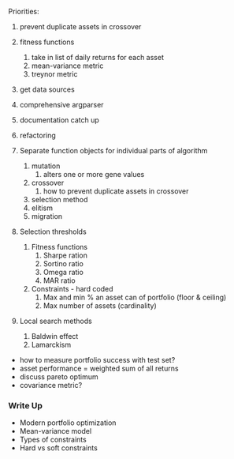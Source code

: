 Priorities:
1. prevent duplicate assets in crossover
1. fitness functions
    1. take in list of daily returns for each asset
    1. mean-variance metric
    1. treynor metric
1. get data sources
1. comprehensive argparser
1. documentation catch up
1. refactoring

1. Separate function objects for individual parts of algorithm
    1. mutation
        1. alters one or more gene values 
    2. crossover
        1. how to prevent duplicate assets in crossover
    3. selection method
    1. elitism
    1. migration
2. Selection thresholds 
    1. Fitness functions
        1. Sharpe ration
        1. Sortino ratio
        1. Omega ratio
        1. MAR ratio
    1. Constraints - hard coded
        1. Max and min % an asset can of portfolio (floor & ceiling)
        1. Max number of assets (cardinality)
1. Local search methods
    1. Baldwin effect
    1. Lamarckism
    
- how to measure portfolio success with test set?
- asset performance = weighted sum of all returns
- discuss pareto optimum
- covariance metric?

### Write Up
- Modern portfolio optimization
- Mean-variance model
- Types of constraints
- Hard vs soft constraints